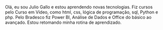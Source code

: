 Olá, eu sou Julio Gallo e estou aprendendo novas tecnologias.
Fiz cursos pelo Curso em Vídeo, como html, css, lógica de programação, sql, Python e php.
Pelo Bradesco fiz Power BI, Análise de Dados e Office do básico ao avançado.
Estou retomando minha rotina de aprendizado.
